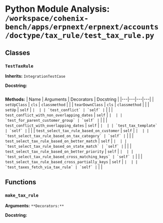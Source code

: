 # Python Module Analysis: `/workspace/cohenix-bench/apps/erpnext/erpnext/accounts/doctype/tax_rule/test_tax_rule.py`

## Classes

### `TestTaxRule`
**Inherits:** `IntegrationTestCase`


**Docstring:**
```

```

**Methods:**
| Name | Arguments | Decorators | Docstring |
|---|---|---|---|
| `setUpClass` | `cls` | `classmethod` |  |
| `tearDownClass` | `cls` | `classmethod` |  |
| `setUp` | `self` | `` |  |
| `test_conflict` | `self` | `` |  |
| `test_conflict_with_non_overlapping_dates` | `self` | `` |  |
| `test_for_parent_customer_group` | `self` | `` |  |
| `test_conflict_with_overlapping_dates` | `self` | `` |  |
| `test_tax_template` | `self` | `` |  |
| `test_select_tax_rule_based_on_customer` | `self` | `` |  |
| `test_select_tax_rule_based_on_tax_category` | `self` | `` |  |
| `test_select_tax_rule_based_on_better_match` | `self` | `` |  |
| `test_select_tax_rule_based_on_state_match` | `self` | `` |  |
| `test_select_tax_rule_based_on_better_priority` | `self` | `` |  |
| `test_select_tax_rule_based_cross_matching_keys` | `self` | `` |  |
| `test_select_tax_rule_based_cross_partially_keys` | `self` | `` |  |
| `test_taxes_fetch_via_tax_rule` | `self` | `` |  |





## Functions

### `make_tax_rule`
**Arguments:** ``
**Decorators:** ``

**Docstring:**
```

```

